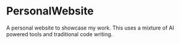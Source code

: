 # PersonalWebsite
A personal website to showcase my work. This uses a mixture of AI powered tools and traditional code writing.
